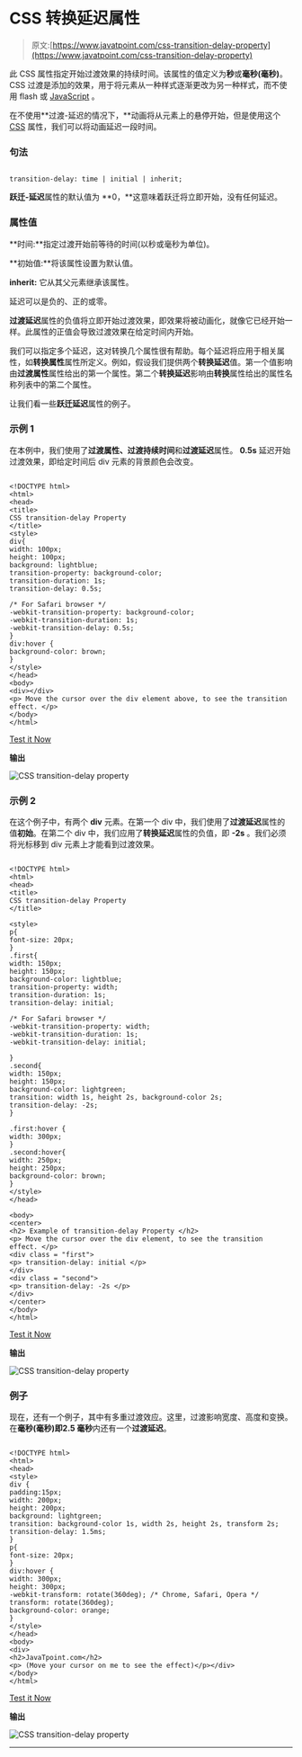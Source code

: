 # CSS 转换延迟属性

> 原文:[https://www.javatpoint.com/css-transition-delay-property](https://www.javatpoint.com/css-transition-delay-property)

此 CSS 属性指定开始过渡效果的持续时间。该属性的值定义为**秒**或**毫秒(毫秒)**。CSS 过渡是添加的效果，用于将元素从一种样式逐渐更改为另一种样式，而不使用 flash 或 [JavaScript](https://www.javatpoint.com/javascript-tutorial) 。

在不使用**过渡-延迟的情况下，**动画将从元素上的悬停开始，但是使用这个 [CSS](https://www.javatpoint.com/css-tutorial) 属性，我们可以将动画延迟一段时间。

### 句法

```

transition-delay: time | initial | inherit;

```

**跃迁-延迟**属性的默认值为 **0，**这意味着跃迁将立即开始，没有任何延迟。

### 属性值

**时间:**指定过渡开始前等待的时间(以秒或毫秒为单位)。

**初始值:**将该属性设置为默认值。

**inherit:** 它从其父元素继承该属性。

延迟可以是负的、正的或零。

**过渡延迟**属性的负值将立即开始过渡效果，即效果将被动画化，就像它已经开始一样。此属性的正值会导致过渡效果在给定时间内开始。

我们可以指定多个延迟，这对转换几个属性很有帮助。每个延迟将应用于相关属性，如**转换属性**属性所定义。例如，假设我们提供两个**转换延迟**值。第一个值影响由**过渡属性**属性给出的第一个属性。第二个**转换延迟**影响由**转换**属性给出的属性名称列表中的第二个属性。

让我们看一些**跃迁延迟**属性的例子。

### 示例 1

在本例中，我们使用了**过渡属性、过渡持续时间**和**过渡延迟**属性。 **0.5s** 延迟开始过渡效果，即给定时间后 div 元素的背景颜色会改变。

```

<!DOCTYPE html>
<html>
<head>
<title>
CSS transition-delay Property
</title>
<style>
div{
width: 100px;
height: 100px;
background: lightblue;
transition-property: background-color;
transition-duration: 1s;
transition-delay: 0.5s;              

/* For Safari browser */
-webkit-transition-property: background-color;
-webkit-transition-duration: 1s;
-webkit-transition-delay: 0.5s;
}
div:hover {
background-color: brown;
}
</style>
</head>
<body>
<div></div>
<p> Move the cursor over the div element above, to see the transition effect. </p>
</body>
</html>

```

[Test it Now](https://www.javatpoint.com/oprweb/test.jsp?filename=css-transition-delay-property1)

**输出**

![CSS transition-delay property](img/674cbb4c9fec555746f2dfddcc05bc1e.png)

### 示例 2

在这个例子中，有两个 **div** 元素。在第一个 div 中，我们使用了**过渡延迟**属性的值**初始**。在第二个 div 中，我们应用了**转换延迟**属性的负值，即 **-2s** 。我们必须将光标移到 div 元素上才能看到过渡效果。

```

<!DOCTYPE html>
<html>
<head>
<title>
CSS transition-delay Property
</title>

<style>
p{
font-size: 20px;
}
.first{
width: 150px;
height: 150px;
background-color: lightblue;
transition-property: width;
transition-duration: 1s;
transition-delay: initial;

/* For Safari browser */
-webkit-transition-property: width;
-webkit-transition-duration: 1s;
-webkit-transition-delay: initial;

}
.second{
width: 150px;
height: 150px;
background-color: lightgreen;
transition: width 1s, height 2s, background-color 2s;
transition-delay: -2s;
}

.first:hover {
width: 300px;
}
.second:hover{
width: 250px;
height: 250px;
background-color: brown;
}
</style>
</head>

<body>
<center>
<h2> Example of transition-delay Property </h2>
<p> Move the cursor over the div element, to see the transition effect. </p>
<div class = "first">
<p> transition-delay: initial </p>
</div>
<div class = "second">
<p> transition-delay: -2s </p>
</div>
</center>
</body>
</html>

```

[Test it Now](https://www.javatpoint.com/oprweb/test.jsp?filename=css-transition-delay-property2)

**输出**

![CSS transition-delay property](img/3d7b3a30dc5041ac13d43a3c3cdd7ede.png)

### 例子

现在，还有一个例子，其中有多重过渡效应。这里，过渡影响宽度、高度和变换。在**毫秒(毫秒)**即**2.5 毫秒**内还有一个**过渡延迟**。

```

<!DOCTYPE html>
<html>
<head>
<style>
div {
padding:15px;
width: 200px;
height: 200px;
background: lightgreen;
transition: background-color 1s, width 2s, height 2s, transform 2s;
transition-delay: 1.5ms;
}
p{
font-size: 20px;
}
div:hover {
width: 300px;
height: 300px;
-webkit-transform: rotate(360deg); /* Chrome, Safari, Opera */
transform: rotate(360deg);
background-color: orange;
}
</style>
</head>
<body>
<div>
<h2>JavaTpoint.com</h2>
<p> (Move your cursor on me to see the effect)</p></div>
</body>
</html>

```

[Test it Now](https://www.javatpoint.com/oprweb/test.jsp?filename=css-transition-delay-property3)

**输出**

![CSS transition-delay property](img/f70dc88ba12d869a8e9280313721c60e.png)

* * *